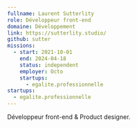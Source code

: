 ```yaml
---
fullname: Laurent Sutterlity
role: Développeur front-end
domaine: Développement
link: https://sutterlity.studio/
github: sutter
missions:
  - start: 2021-10-01
    end: 2024-04-18
    status: independent
    employer: Octo
    startups:
      - egalite.professionnelle
startups:
  - egalite.professionnelle
---
```

Développeur front-end & Product designer.